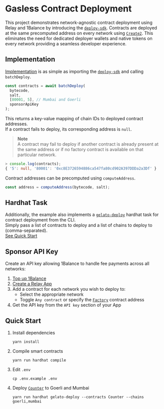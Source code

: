 # Gasless Contract Deployment

This project demonstrates network-agnostic contract deployment using Relay and 1Balance by introducing the [``deploy-sdk``](https://github.com/gelatodigital/relay-gasless-contract-deploy/blob/main/src/deploy-sdk/index.ts).
Contracts are deployed at the same precomputed address on every network using [``Create2``](https://github.com/gelatodigital/relay-gasless-contract-deploy/blob/main/contracts/Factory.sol#L15).
This eliminates the need for dedicated deployer wallets and native tokens on every network providing a seamless developer experience.

## Implementation
[Implementation](https://github.com/gelatodigital/relay-gasless-contract-deploy/blob/main/tasks/gelato-deploy.ts#L33-L38) is as simple as importing the [``deploy-sdk``](https://github.com/gelatodigital/relay-gasless-contract-deploy/tree/main/src/deploy-sdk) and calling ``batchDeploy``.

```ts
const contracts = await batchDeploy(
  bytecode,
  salt,
  [80001, 5], // Mumbai and Goerli
  sponsorApiKey
);
```

This returns a key-value mapping of chain IDs to deployed contract addresses.  
If a contract fails to deploy, its corresponding address is ``null``.

> **Note**  
> A contract may fail to deploy if another contract is already present at the same address or if no factory contract is available on that particular network.

```ts
> console.log(contracts);
{ '5': null, '80001': '0xc8E3726594886ca547fa80cd902A397DDDa2a3Df' }
```

Contract addresses can be precomputed using ``computeAddress``.

```ts
const address = computeAddress(bytecode, salt);
```

## Hardhat Task
Additionally, the example also implements a [``gelato-deploy``](https://github.com/gelatodigital/relay-gasless-contract-deploy/blob/main/tasks/gelato-deploy.ts) hardhat task for contract deployment from the CLI.  
Simply pass a list of contracts to deploy and a list of chains to deploy to (comma-separated).  
[See Quick Start](#quick-start)

## Sponsor API Key
Create an API key allowing 1Balance to handle fee payments across all networks:
1. [Top up 1Balance](https://relay.gelato.network/balance)
2. [Create a Relay App](https://relay.gelato.network/apps/create)
3. Add a contract for each network you wish to deploy to:
   - Select the appropriate network
   - Toggle ``Any contract`` or specify the [``Factory``](https://github.com/gelatodigital/relay-gasless-contract-deploy/blob/main/src/deploy-sdk/constants.ts#L1) contract address
5. Get the API key from the ``API key`` section of your App

## Quick Start
1. Install dependencies
   ```
   yarn install
   ```
2. Compile smart contracts
   ```
   yarn run hardhat compile
   ```
3. Edit ``.env``
   ```
   cp .env.example .env
   ```
7. Deploy [``Counter``](https://github.com/gelatodigital/relay-gasless-contract-deploy/blob/main/contracts/Counter.sol) to Goerli and Mumbai
   ```
   yarn run hardhat gelato-deploy --contracts Counter --chains goerli,mumbai
   ```
